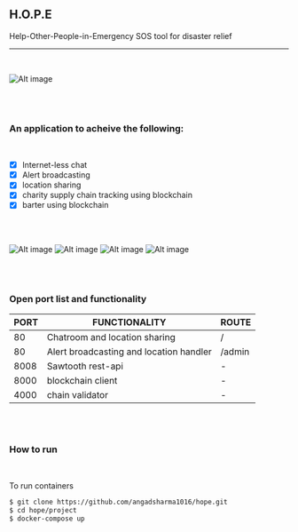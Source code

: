 ## H.O.P.E

Help-Other-People-in-Emergency
SOS tool for disaster relief

---

<br/>


![Alt image](./static/cfc.jpg)

<br/>
<br/>


### An application to acheive the following:

<br/>

 - [X] Internet-less chat
 - [X] Alert broadcasting 
 - [X] location sharing
 - [X] charity supply chain tracking using blockchain
 - [X] barter using blockchain

<br/>
<br/>

![Alt image](./static/1.png)
![Alt image](./static/2.png)
![Alt image](./static/3.png)
![Alt image](./static/4.png)


<br />
<br />


### Open port list and functionality

| PORT  |   FUNCTIONALITY | ROUTE |
|---|---|---|
| 80 | Chatroom and location sharing | / |
| 80 | Alert broadcasting and location handler | /admin |
| 8008 | Sawtooth rest-api | - |
| 8000 | blockchain client | - |
| 4000 | chain validator | - |


<br />
<br />

### How to run

<br />

To run containers

```bash
$ git clone https://github.com/angadsharma1016/hope.git
$ cd hope/project
$ docker-compose up

```

